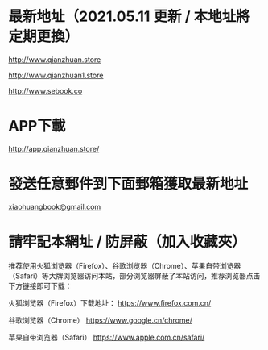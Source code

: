 # 最新地址（2021.05.11 更新 / 本地址將定期更換）
http://www.qianzhuan.store

http://www.qianzhuan1.store

http://www.sebook.co

# APP下載
http://app.qianzhuan.store/


# 發送任意郵件到下面郵箱獲取最新地址
xiaohuangbook@gmail.com


# 請牢記本網址 / 防屏蔽（加入收藏夾）





推荐使用火狐浏览器（Firefox）、谷歌浏览器（Chrome）、苹果自带浏览器（Safari）等大牌浏览器访问本站，部分浏览器屏蔽了本站访问，推荐浏览器点击下方链接即可下载：

火狐浏览器（Firefox）下载地址： https://www.firefox.com.cn/

谷歌浏览器（Chrome） https://www.google.cn/chrome/

苹果自带浏览器（Safari） https://www.apple.com.cn/safari/
